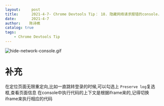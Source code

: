 ```yaml
---
layout:     post
title:      2021-4-7- Chrome Devtools Tip： 18. 隐藏网络请求报错的console.error
date:       2021-4-7
author:    陈诗樵
catalog: true
tags:
    - Chrome Devtools Tip
---
```


![hide-network-console.gif](https://upload-images.jianshu.io/upload_images/8156292-5a09ee8fb823b683.gif?imageMogr2/auto-orient/strip)
# 补充
在定位页面无限重定向,比如一直跳转登录的时候,可以勾选上 `Preserve log`复选框,查看页面信息
在console中执行代码的上下文是根据iframe来的,记得切换iframe来执行相应的代码